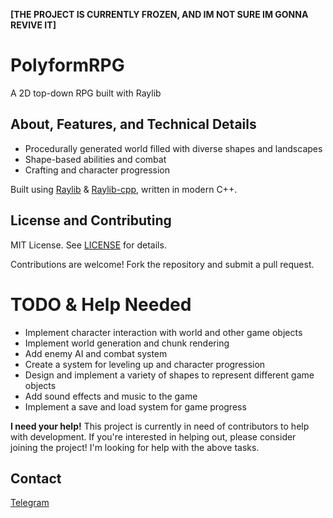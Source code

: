 **[THE PROJECT IS CURRENTLY FROZEN, AND IM NOT SURE IM GONNA REVIVE IT]**

**PolyformRPG**
================

A 2D top-down RPG built with Raylib

**About, Features, and Technical Details**
-----------------------------------------

* Procedurally generated world filled with diverse shapes and landscapes
* Shape-based abilities and combat
* Crafting and character progression

Built using [Raylib](https://github.com/raysan5/Raylib) & [Raylib-cpp](https://github.com/RobLoach/raylib-cpp), written in modern C++.

**License and Contributing**
---------------------------

MIT License. See [LICENSE](LICENSE) for details.

Contributions are welcome! Fork the repository and submit a pull request.

**TODO & Help Needed**
================

* Implement character interaction with world and other game objects
* Implement world generation and chunk rendering
* Add enemy AI and combat system
* Create a system for leveling up and character progression
* Design and implement a variety of shapes to represent different game objects
* Add sound effects and music to the game
* Implement a save and load system for game progress

**I need your help!** This project is currently in need of contributors to help with development. If you're interested in helping out, please consider joining the project! I'm looking for help with the above tasks.

**Contact**
----------

[Telegram](https://t.me/y3n00)